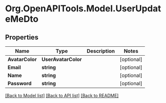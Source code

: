 # Org.OpenAPITools.Model.UserUpdateMeDto

## Properties

Name | Type | Description | Notes
------------ | ------------- | ------------- | -------------
**AvatarColor** | **UserAvatarColor** |  | [optional] 
**Email** | **string** |  | [optional] 
**Name** | **string** |  | [optional] 
**Password** | **string** |  | [optional] 

[[Back to Model list]](../../README.md#documentation-for-models) [[Back to API list]](../../README.md#documentation-for-api-endpoints) [[Back to README]](../../README.md)

